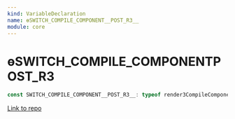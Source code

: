 ```yaml
---
kind: VariableDeclaration
name: ɵSWITCH_COMPILE_COMPONENT__POST_R3__
module: core
---
```


# ɵSWITCH_COMPILE_COMPONENT**POST_R3**

```ts
const SWITCH_COMPILE_COMPONENT__POST_R3__: typeof render3CompileComponent;
```

[Link to repo](https://github.com/timdeschryver/angular/blob/master/packages/core/src/metadata/directives.ts#L909-L909)

